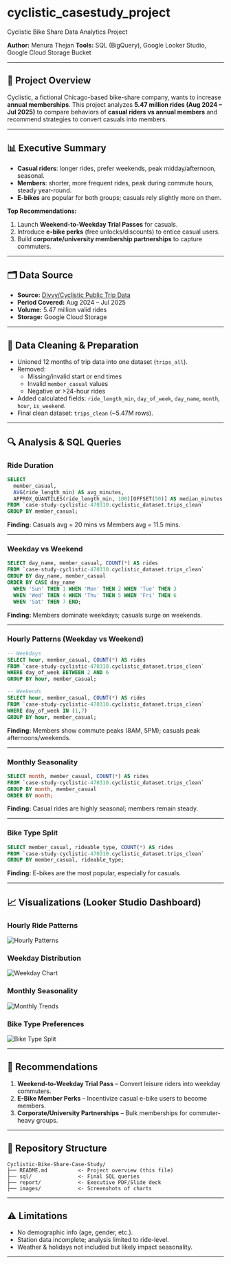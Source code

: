# cyclistic_casestudy_project
Cyclistic Bike Share Data Analytics Project


**Author:** Menura Thejan
**Tools:** SQL (BigQuery), Google Looker Studio, Google Cloud Storage Bucket

---

## 📌 Project Overview
Cyclistic, a fictional Chicago-based bike-share company, wants to increase **annual memberships**. This project analyzes **5.47 million rides (Aug 2024 – Jul 2025)** to compare behaviors of **casual riders vs annual members** and recommend strategies to convert casuals into members.

---

## 📊 Executive Summary
- **Casual riders**: longer rides, prefer weekends, peak midday/afternoon, seasonal.
- **Members**: shorter, more frequent rides, peak during commute hours, steady year-round.
- **E-bikes** are popular for both groups; casuals rely slightly more on them.

**Top Recommendations:**
1. Launch **Weekend-to-Weekday Trial Passes** for casuals.
2. Introduce **e-bike perks** (free unlocks/discounts) to entice casual users.
3. Build **corporate/university membership partnerships** to capture commuters.

---

## 🗂️ Data Source
- **Source:** [Divvy/Cyclistic Public Trip Data](https://divvy-tripdata.s3.amazonaws.com/index.html)
- **Period Covered:** Aug 2024 – Jul 2025
- **Volume:** 5.47 million valid rides
- **Storage:** Google Cloud Storage

---

## 🧹 Data Cleaning & Preparation
- Unioned 12 months of trip data into one dataset (`trips_all`).
- Removed:
  - Missing/invalid start or end times
  - Invalid `member_casual` values
  - Negative or >24-hour rides
- Added calculated fields: `ride_length_min`, `day_of_week`, `day_name`, `month`, `hour`, `is_weekend`.
- Final clean dataset: `trips_clean` (~5.47M rows).

---

## 🔍 Analysis & SQL Queries

### Ride Duration
```sql
SELECT
  member_casual,
  AVG(ride_length_min) AS avg_minutes,
  APPROX_QUANTILES(ride_length_min, 100)[OFFSET(50)] AS median_minutes
FROM `case-study-cyclistic-470310.cyclistic_dataset.trips_clean`
GROUP BY member_casual;
```
**Finding:** Casuals avg = 20 mins vs Members avg = 11.5 mins.

---

### Weekday vs Weekend
```sql
SELECT day_name, member_casual, COUNT(*) AS rides
FROM `case-study-cyclistic-470310.cyclistic_dataset.trips_clean`
GROUP BY day_name, member_casual
ORDER BY CASE day_name
  WHEN 'Sun' THEN 1 WHEN 'Mon' THEN 2 WHEN 'Tue' THEN 3
  WHEN 'Wed' THEN 4 WHEN 'Thu' THEN 5 WHEN 'Fri' THEN 6
  WHEN 'Sat' THEN 7 END;
```
**Finding:** Members dominate weekdays; casuals surge on weekends.

---

### Hourly Patterns (Weekday vs Weekend)
```sql
-- Weekdays
SELECT hour, member_casual, COUNT(*) AS rides
FROM `case-study-cyclistic-470310.cyclistic_dataset.trips_clean`
WHERE day_of_week BETWEEN 2 AND 6
GROUP BY hour, member_casual;

-- Weekends
SELECT hour, member_casual, COUNT(*) AS rides
FROM `case-study-cyclistic-470310.cyclistic_dataset.trips_clean`
WHERE day_of_week IN (1,7)
GROUP BY hour, member_casual;
```
**Finding:** Members show commute peaks (8AM, 5PM); casuals peak afternoons/weekends.

---

### Monthly Seasonality
```sql
SELECT month, member_casual, COUNT(*) AS rides
FROM `case-study-cyclistic-470310.cyclistic_dataset.trips_clean`
GROUP BY month, member_casual
ORDER BY month;
```
**Finding:** Casual rides are highly seasonal; members remain steady.

---

### Bike Type Split
```sql
SELECT member_casual, rideable_type, COUNT(*) AS rides
FROM `case-study-cyclistic-470310.cyclistic_dataset.trips_clean`
GROUP BY member_casual, rideable_type;
```
**Finding:** E-bikes are the most popular, especially for casuals.

---

## 📈 Visualizations (Looker Studio Dashboard)
### Hourly Ride Patterns
![Hourly Patterns](images/hourly_patterns.png "Hourly ride comparison: Members vs Casuals")

### Weekday Distribution
![Weekday Chart](images/daily_pattern.png)

### Monthly Seasonality
![Monthly Trends](images/monthly_trend.png)

### Bike Type Preferences
![Bike Type Split](images/ride_type.png)


---

## 🚀 Recommendations
1. **Weekend-to-Weekday Trial Pass** – Convert leisure riders into weekday commuters.
2. **E-Bike Member Perks** – Incentivize casual e-bike users to become members.
3. **Corporate/University Partnerships** – Bulk memberships for commuter-heavy groups.

---

## 📂 Repository Structure
```
Cyclistic-Bike-Share-Case-Study/
├── README.md          <- Project overview (this file)
├── sql/               <- Final SQL queries
├── report/            <- Executive PDF/Slide deck
├── images/            <- Screenshots of charts
```

---

## ⚠️ Limitations
- No demographic info (age, gender, etc.).
- Station data incomplete; analysis limited to ride-level.
- Weather & holidays not included but likely impact seasonality.

---
